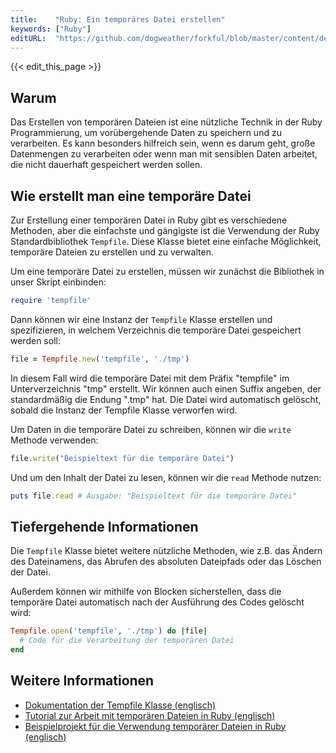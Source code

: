```yaml
---
title:    "Ruby: Ein temporäres Datei erstellen"
keywords: ["Ruby"]
editURL:  "https://github.com/dogweather/forkful/blob/master/content/de/ruby/creating-a-temporary-file.md"
---
```


{{< edit_this_page >}}

## Warum

Das Erstellen von temporären Dateien ist eine nützliche Technik in der Ruby Programmierung, um vorübergehende Daten zu speichern und zu verarbeiten. Es kann besonders hilfreich sein, wenn es darum geht, große Datenmengen zu verarbeiten oder wenn man mit sensiblen Daten arbeitet, die nicht dauerhaft gespeichert werden sollen.

## Wie erstellt man eine temporäre Datei

Zur Erstellung einer temporären Datei in Ruby gibt es verschiedene Methoden, aber die einfachste und gängigste ist die Verwendung der Ruby Standardbibliothek `Tempfile`. Diese Klasse bietet eine einfache Möglichkeit, temporäre Dateien zu erstellen und zu verwalten.

Um eine temporäre Datei zu erstellen, müssen wir zunächst die Bibliothek in unser Skript einbinden:

```Ruby
require 'tempfile'
```

Dann können wir eine Instanz der `Tempfile` Klasse erstellen und spezifizieren, in welchem Verzeichnis die temporäre Datei gespeichert werden soll:

```Ruby
file = Tempfile.new('tempfile', './tmp')
```

In diesem Fall wird die temporäre Datei mit dem Präfix "tempfile" im Unterverzeichnis "tmp" erstellt. Wir können auch einen Suffix angeben, der standardmäßig die Endung ".tmp" hat. Die Datei wird automatisch gelöscht, sobald die Instanz der Tempfile Klasse verworfen wird.

Um Daten in die temporäre Datei zu schreiben, können wir die `write` Methode verwenden:

```Ruby
file.write("Beispieltext für die temporäre Datei")
```

Und um den Inhalt der Datei zu lesen, können wir die `read` Methode nutzen:

```Ruby
puts file.read # Ausgabe: "Beispieltext für die temporäre Datei"
```

## Tiefergehende Informationen

Die `Tempfile` Klasse bietet weitere nützliche Methoden, wie z.B. das Ändern des Dateinamens, das Abrufen des absoluten Dateipfads oder das Löschen der Datei.

Außerdem können wir mithilfe von Blocken sicherstellen, dass die temporäre Datei automatisch nach der Ausführung des Codes gelöscht wird:

```Ruby
Tempfile.open('tempfile', './tmp') do |file|
  # Code für die Verarbeitung der temporären Datei
end
```

## Weitere Informationen

- [Dokumentation der Tempfile Klasse (englisch)](https://ruby-doc.org/stdlib-2.7.1/libdoc/tempfile/rdoc/Tempfile.html)
- [Tutorial zur Arbeit mit temporären Dateien in Ruby (englisch)](https://www.rubyguides.com/2017/06/ruby-temporary-files/)
- [Beispielprojekt für die Verwendung temporärer Dateien in Ruby (englisch)](https://github.com/ankane/groupcount)